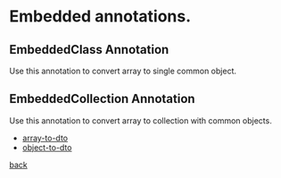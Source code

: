 # Embedded annotations.

## EmbeddedClass Annotation
Use this annotation to convert array to single common object.

## EmbeddedCollection Annotation

Use this annotation to convert array to collection with common objects.

- [array-to-dto](examples/array-to-dto.md)
- [object-to-dto](examples/object-to-dto.md)

[back](..)